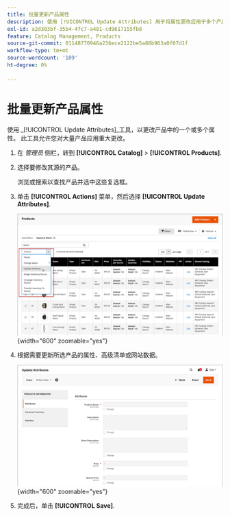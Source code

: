 ```yaml
---
title: 批量更新产品属性
description: 使用 [!UICONTROL Update Attributes] 用于将属性更改应用于多个产品的工具。
exl-id: a2d303bf-35b4-4fc7-a481-cd9617155fb8
feature: Catalog Management, Products
source-git-commit: 01148770946a236ece2122be5a88b963a0f07d1f
workflow-type: tm+mt
source-wordcount: '109'
ht-degree: 0%

---
```


# 批量更新产品属性

使用 _[!UICONTROL Update Attributes]_工具，以更改产品中的一个或多个属性。 此工具允许您对大量产品应用重大更改。

1. 在 _管理员_ 侧栏，转到 **[!UICONTROL Catalog]** > **[!UICONTROL Products]**.

1. 选择要修改其源的产品。

   浏览或搜索以查找产品并选中这些复选框。

1. 单击 **[!UICONTROL Actions]** 菜单，然后选择 **[!UICONTROL Update Attributes]**.

   ![选择要更新的产品](./assets/bulk-product-updating-action.png){width="600" zoomable="yes"}

1. 根据需要更新所选产品的属性、高级清单或网站数据。

   ![批量更新属性](./assets/bulk-product-attribute-update.png){width="600" zoomable="yes"}

1. 完成后，单击 **[!UICONTROL Save]**.

